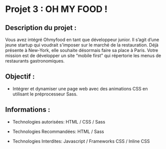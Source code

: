 # Projet 3 : OH MY FOOD ! 

## Description du projet : 

Vous avez intégré Ohmyfood en tant que développeur junior. Il s’agit d’une jeune startup qui voudrait s'imposer sur le marché de la restauration. Déjà présente à New-York, elle souhaite désormais faire sa place à Paris. 
Votre mission est de développer un site “mobile first” qui répertorie les menus de restaurants gastronomiques.

## Objectif :

* Intégrer et dynamiser une page web avec des animations CSS en utilisant le préprocesseur Sass.

## Informations :

* Technologies autorisées: HTML / CSS / Sass

* Technologies Recommandées: HTML / Sass

* Technologies Interdites: Javascript / Frameworks CSS / Inline CSS
